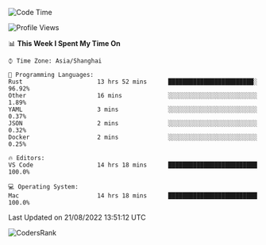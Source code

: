 <!--START_SECTION:waka-->
![Code Time](http://img.shields.io/badge/Code%20Time-1%2C635%20hrs%2024%20mins-blue)

![Profile Views](http://img.shields.io/badge/Profile%20Views-15-blue)

📊 **This Week I Spent My Time On** 

```text
⌚︎ Time Zone: Asia/Shanghai

💬 Programming Languages: 
Rust                     13 hrs 52 mins      ████████████████████████░   96.92% 
Other                    16 mins             ░░░░░░░░░░░░░░░░░░░░░░░░░   1.89% 
YAML                     3 mins              ░░░░░░░░░░░░░░░░░░░░░░░░░   0.37% 
JSON                     2 mins              ░░░░░░░░░░░░░░░░░░░░░░░░░   0.32% 
Docker                   2 mins              ░░░░░░░░░░░░░░░░░░░░░░░░░   0.25%

🔥 Editors: 
VS Code                  14 hrs 18 mins      █████████████████████████   100.0%

💻 Operating System: 
Mac                      14 hrs 18 mins      █████████████████████████   100.0%

```


 Last Updated on 21/08/2022 13:51:12 UTC
<!--END_SECTION:waka-->

![CodersRank](https://cr-skills-chart-widget.azurewebsites.net/api/api?username=BugenZhao&padding=16&tooltip=true&branding=false&sort-by-score=true&skills=Rust%2C%20Swift%2C%20C%2C%20TypeScript%2C%20Java%2C%20Go%2C%20Dart%2C%20C%2B%2B%2C%20Python%2C%20Assembly%2C%20Shell%2C%20Kotlin)
